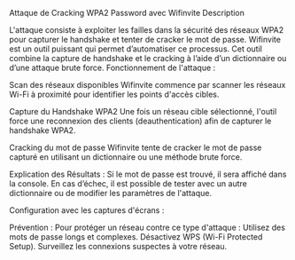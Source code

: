 Attaque de Cracking WPA2 Password avec Wifinvite
Description

L'attaque consiste à exploiter les failles dans la sécurité des réseaux WPA2 pour capturer le handshake et tenter de cracker le mot de passe. Wifinvite est un outil puissant qui permet d’automatiser ce processus. Cet outil combine la capture de handshake et le cracking à l’aide d’un dictionnaire ou d’une attaque brute force.
Fonctionnement de l'attaque :

  Scan des réseaux disponibles
  Wifinvite commence par scanner les réseaux Wi-Fi à proximité pour identifier les points d'accès cibles.

  Capture du Handshake WPA2
  Une fois un réseau cible sélectionné, l'outil force une reconnexion des clients (deauthentication) afin de capturer le handshake WPA2.

  Cracking du mot de passe 
  Wifinvite tente de cracker le mot de passe capturé en utilisant un dictionnaire ou une méthode brute force.

Explication des Résultats :
Si le mot de passe est trouvé, il sera affiché dans la console.
En cas d’échec, il est possible de tester avec un autre dictionnaire ou de modifier les paramètres de l'attaque.

Configuration avec les captures d'écrans :

Prévention :
Pour protéger un réseau contre ce type d'attaque :
Utilisez des mots de passe longs et complexes.
Désactivez WPS (Wi-Fi Protected Setup).
Surveillez les connexions suspectes à votre réseau.
